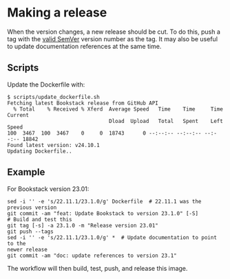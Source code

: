 # Making a release

When the version changes, a new release should be cut. To do this, push a tag
with the [valid SemVer][semver-checker] version number as the tag.
It may also be useful to update documentation references at the same time.

## Scripts

Update the Dockerfile with:

```shell
$ scripts/update_dockerfile.sh
Fetching latest Bookstack release from GitHub API
  % Total    % Received % Xferd  Average Speed   Time    Time     Time  Current
                                 Dload  Upload   Total   Spent    Left  Speed
100  3467  100  3467    0     0  18743      0 --:--:-- --:--:-- --:--:-- 18842
Found latest version: v24.10.1
Updating Dockerfile..
```

## Example

For Bookstack version 23.01:

```shell
sed -i '' -e 's/22.11.1/23.1.0/g' Dockerfile  # 22.11.1 was the previous version
git commit -am "feat: Update Bookstack to version 23.1.0" [-S]
# Build and test this
git tag [-s] -a 23.1.0 -m "Release version 23.01"
git push --tags
sed -i '' -e 's/22.11.1/23.1.0/g' *  # Update documentation to point to the
newer release
git commit -am "doc: update references to version 23.1"
```

The workflow will then build, test, push, and release this image.

[semver-checker]: https://jubianchi.github.io/semver-check/
